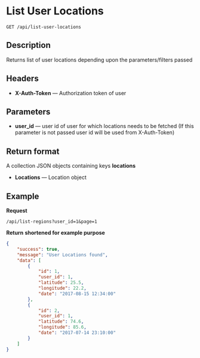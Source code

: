 # List User Locations

    GET /api/list-user-locations

## Description
Returns list of user locations depending upon the parameters/filters passed

## Headers
- **X-Auth-Token** — Authorization token of user


## Parameters
- **user_id** — user id of user for which locations needs to be fetched (If this parameter is not passed user id will be used from X-Auth-Token)


## Return format
A collection JSON objects containing keys **locations**

- **Locations** — Location object


## Example
**Request**

    /api/list-regions?user_id=1&page=1

**Return** __shortened for example purpose__
``` json
{
    "success": true,
    "message": "User Locations found",
    "data": [
        {
            "id": 1,
            "user_id": 1,
            "latitude": 25.5,
            "longitude": 22.2,
            "date": "2017-08-15 12:34:00"
        },
        {
            "id": 2,
            "user_id": 1,
            "latitude": 74.6,
            "longitude": 85.6,
            "date": "2017-07-14 23:10:00"
        }
    ]
}
```
